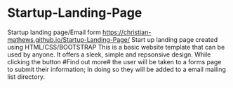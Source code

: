 # Startup-Landing-Page
Startup landing page/Email form
https://christian-mathews.github.io/Startup-Landing-Page/
Start up landing page created using HTML/CSS/BOOTSTRAP
  This is a basic website template that can be used by anyone. It offers a sleek, simple and repsonsive design. While clicking the button #Find out more#
  the user will be taken to a forms page to submit their information; In doing so they will be added to a email mailing list directory.
